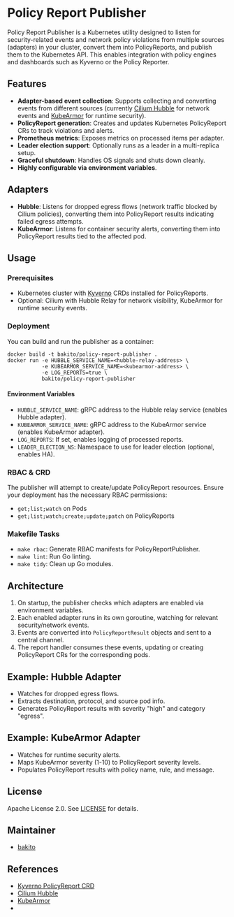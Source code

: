 # Policy Report Publisher

Policy Report Publisher is a Kubernetes utility designed to listen for security-related events and network policy violations from multiple sources (adapters) in your cluster, convert them into PolicyReports, and publish them to the Kubernetes API. This enables integration with policy engines and dashboards such as Kyverno or the Policy Reporter.

## Features

- **Adapter-based event collection**: Supports collecting and converting events from different sources (currently [Cilium Hubble](https://github.com/cilium/hubble) for network events and [KubeArmor](https://github.com/kubearmor/kubearmor) for runtime security).
- **PolicyReport generation**: Creates and updates Kubernetes PolicyReport CRs to track violations and alerts.
- **Prometheus metrics**: Exposes metrics on processed items per adapter.
- **Leader election support**: Optionally runs as a leader in a multi-replica setup.
- **Graceful shutdown**: Handles OS signals and shuts down cleanly.
- **Highly configurable via environment variables**.

## Adapters

- **Hubble**: Listens for dropped egress flows (network traffic blocked by Cilium policies), converting them into PolicyReport results indicating failed egress attempts.
- **KubeArmor**: Listens for container security alerts, converting them into PolicyReport results tied to the affected pod.

## Usage

### Prerequisites

- Kubernetes cluster with [Kyverno](https://kyverno.io/) CRDs installed for PolicyReports.
- Optional: Cilium with Hubble Relay for network visibility, KubeArmor for runtime security events.

### Deployment

You can build and run the publisher as a container:

```shell
docker build -t bakito/policy-report-publisher .
docker run -e HUBBLE_SERVICE_NAME=<hubble-relay-address> \
           -e KUBEARMOR_SERVICE_NAME=<kubearmor-address> \
           -e LOG_REPORTS=true \
           bakito/policy-report-publisher
```

#### Environment Variables

- `HUBBLE_SERVICE_NAME`: gRPC address to the Hubble relay service (enables Hubble adapter).
- `KUBEARMOR_SERVICE_NAME`: gRPC address to the KubeArmor service (enables KubeArmor adapter).
- `LOG_REPORTS`: If set, enables logging of processed reports.
- `LEADER_ELECTION_NS`: Namespace to use for leader election (optional, enables HA).

### RBAC & CRD

The publisher will attempt to create/update PolicyReport resources. Ensure your deployment has the necessary RBAC permissions:

- `get;list;watch` on Pods
- `get;list;watch;create;update;patch` on PolicyReports

### Makefile Tasks

- `make rbac`: Generate RBAC manifests for PolicyReportPublisher.
- `make lint`: Run Go linting.
- `make tidy`: Clean up Go modules.

## Architecture

1. On startup, the publisher checks which adapters are enabled via environment variables.
2. Each enabled adapter runs in its own goroutine, watching for relevant security/network events.
3. Events are converted into `PolicyReportResult` objects and sent to a central channel.
4. The report handler consumes these events, updating or creating PolicyReport CRs for the corresponding pods.

## Example: Hubble Adapter

- Watches for dropped egress flows.
- Extracts destination, protocol, and source pod info.
- Generates PolicyReport results with severity "high" and category "egress".

## Example: KubeArmor Adapter

- Watches for runtime security alerts.
- Maps KubeArmor severity (1-10) to PolicyReport severity levels.
- Populates PolicyReport results with policy name, rule, and message.

## License

Apache License 2.0. See [LICENSE](LICENSE) for details.

## Maintainer

- [bakito](https://github.com/bakito)

## References

- [Kyverno PolicyReport CRD](https://github.com/kubernetes-sigs/wg-policy-prototypes/tree/master/policy-report)
- [Cilium Hubble](https://github.com/cilium/hubble)
- [KubeArmor](https://github.com/kubearmor/kubearmor)
- 
